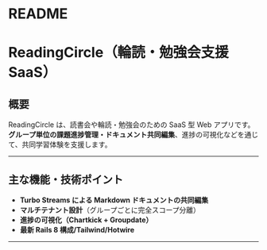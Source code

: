 # README

# ReadingCircle（輪読・勉強会支援 SaaS）

## 概要

ReadingCircle は、読書会や輪読・勉強会のための SaaS 型 Web アプリです。  
**グループ単位の課題進捗管理・ドキュメント共同編集**、進捗の可視化などを通じて、共同学習体験を支援します。

---

## 主な機能・技術ポイント

- **Turbo Streams による Markdown ドキュメントの共同編集**
- **マルチテナント設計**（グループごとに完全スコープ分離）
- **進捗の可視化（Chartkick + Groupdate）**
- **最新 Rails 8 構成/Tailwind/Hotwire**

---
